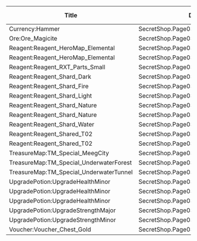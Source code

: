 | Title | Dev Name | Item Granted | Quantity | Currency | Currency Sub Type | Price |
| ----- | -------- | ------------ | -------- | -------- | ----------------- | ----- |
| Currency:Hammer | SecretShop.Page03.Misc.16 | Currency:Hammer | 5 | MtxCurrency |  | 5 |
| Ore:Ore_Magicite | SecretShop.Page03.Ore.03 | Ore:Ore_Magicite | 3 | GameItem | Currency:Gold | 21250 |
| Reagent:Reagent_HeroMap_Elemental | SecretShop.Page03.Free.38 | Reagent:Reagent_HeroMap_Elemental | 1 | MtxCurrency |  | 0 |
| Reagent:Reagent_HeroMap_Elemental | SecretShop.Page03.UnderworldTrader.39 | Reagent:Reagent_HeroMap_Elemental | 1 | MtxCurrency |  | 200 |
| Reagent:Reagent_RXT_Parts_Small | SecretShop.Page03.Misc.18 | Reagent:Reagent_RXT_Parts_Small | 1 | GameItem | Currency:Gold | 50000 |
| Reagent:Reagent_Shard_Dark | SecretShop.Page03.Reagent.49 | Reagent:Reagent_Shard_Dark | 1 | MtxCurrency |  | 170 |
| Reagent:Reagent_Shard_Fire | SecretShop.Page03.UnderworldTrader.45 | Reagent:Reagent_Shard_Fire | 1 | MtxCurrency |  | 170 |
| Reagent:Reagent_Shard_Light | SecretShop.Page03.Reagent.53 | Reagent:Reagent_Shard_Light | 1 | MtxCurrency |  | 170 |
| Reagent:Reagent_Shard_Nature | SecretShop.Page03.Shard.19 | Reagent:Reagent_Shard_Nature | 1 | MtxCurrency |  | 170 |
| Reagent:Reagent_Shard_Nature | SecretShop.Page03.UnderworldTrader.43 | Reagent:Reagent_Shard_Nature | 1 | MtxCurrency |  | 140 |
| Reagent:Reagent_Shard_Water | SecretShop.Page03.Reagent.60 | Reagent:Reagent_Shard_Water | 1 | MtxCurrency |  | 170 |
| Reagent:Reagent_Shared_T02 | SecretShop.Page03.Reagent.40 | Reagent:Reagent_Shared_T02 | 10 | GameItem | Currency:Gold | 2125 |
| Reagent:Reagent_Shared_T02 | SecretShop.Page03.UnderworldTraderGold.06 | Reagent:Reagent_Shared_T02 | 30 | GameItem | Currency:Gold | 1500 |
| TreasureMap:TM_Special_MeegCity | SecretShop.Page03.UnderworldTrader.56 | TreasureMap:TM_Special_MeegCity | 3 | MtxCurrency |  | 200 |
| TreasureMap:TM_Special_UnderwaterForest | SecretShop.Page03.TreasureMap.21 | TreasureMap:TM_Special_UnderwaterForest | 1 | MtxCurrency |  | 340 |
| TreasureMap:TM_Special_UnderwaterTunnel | SecretShop.Page03.TreasureMap.22 | TreasureMap:TM_Special_UnderwaterTunnel | 1 | MtxCurrency |  | 340 |
| UpgradePotion:UpgradeHealthMinor | SecretShop.Page03.Elixir.17 | UpgradePotion:UpgradeHealthMinor | 15 | MtxCurrency |  | 4 |
| UpgradePotion:UpgradeHealthMinor | SecretShop.Page03.UnderworldTrader.33 | UpgradePotion:UpgradeHealthMinor | 15 | MtxCurrency |  | 4 |
| UpgradePotion:UpgradeHealthMinor | SecretShop.Page03.UnderworldTraderGold.08 | UpgradePotion:UpgradeHealthMinor | 15 | GameItem | Currency:Gold | 2800 |
| UpgradePotion:UpgradeStrengthMajor | SecretShop.Page03.Elixir.19 | UpgradePotion:UpgradeStrengthMajor | 5 | MtxCurrency |  | 25 |
| UpgradePotion:UpgradeStrengthMinor | SecretShop.Page03.Elixir.20 | UpgradePotion:UpgradeStrengthMinor | 15 | MtxCurrency |  | 4 |
| Voucher:Voucher_Chest_Gold | SecretShop.Page03.CharShard.17 | Voucher:Voucher_Chest_Gold | 1 | GameItem | Currency:Gold | 7500000 |
